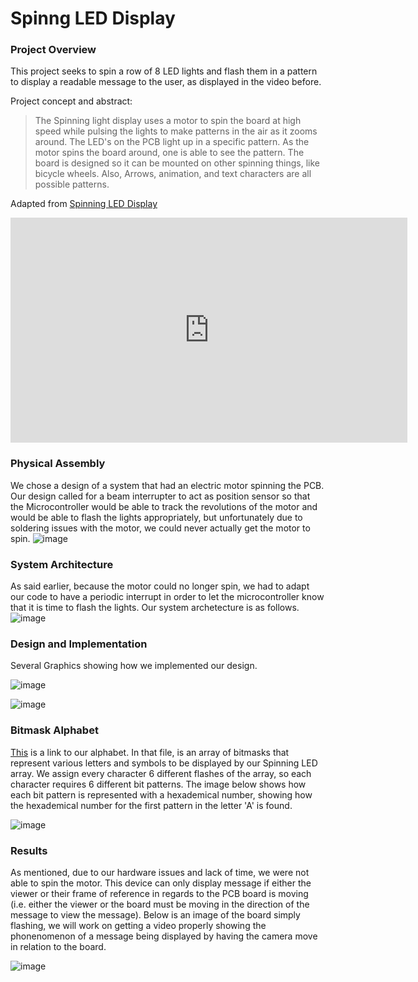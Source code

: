 # Spinng LED Display

### Project Overview
This project seeks to spin a row of 8 LED lights and flash them in a pattern to display a readable message to the user, as displayed in the video before.

Project concept and abstract:
> The Spinning light display uses a motor to spin the board at high speed while pulsing the lights to make patterns in the air as it zooms around. The LED's on the PCB light up in a specific pattern. As the motor spins the board around, one is able to see the pattern. The board is designed so it can be mounted on other spinning things, like bicycle wheels. Also, Arrows, animation, and text characters are all possible patterns.

Adapted from [Spinning LED Display](https://www.instructables.com/Spinning-LED-Display/)

<iframe width="635" height="360" src="https://www.youtube.com/embed/Sob4olFqeOM" title="YouTube video player" frameborder="0" allow="accelerometer; autoplay; clipboard-write; encrypted-media; gyroscope; picture-in-picture" allowfullscreen></iframe>

### Physical Assembly
We chose a design of a system that had an electric motor spinning the PCB. Our design called for a beam interrupter to act as position sensor so that the Microcontroller would be able to track the revolutions of the motor and would be able to flash the lights appropriately, but unfortunately due to soldering issues with the motor, we could never actually get the motor to spin. 
![image](https://user-images.githubusercontent.com/39937655/146619437-accb797b-7b3c-4058-ba77-35a9d456f658.png)

### System Architecture
As said earlier, because the motor could no longer spin, we had to adapt our code to have a periodic interrupt in order to let the microcontroller know that it is time to flash the lights. Our system archetecture is as follows.
![image](https://user-images.githubusercontent.com/39937655/146622184-883a387b-da37-4b66-a7bc-dc8df06357aa.png)

### Design and Implementation
Several Graphics showing how we implemented our design.

![image](https://user-images.githubusercontent.com/39937655/146622295-12ceabd5-6fa7-4c6a-bb85-37d3d096883f.png)

![image](https://user-images.githubusercontent.com/39937655/146622342-82ed54ae-1e30-4268-9dd9-81aef6721d40.png)

### Bitmask Alphabet
[This](font.h) is a link to our alphabet. In that file, is an array of bitmasks that represent various letters and symbols to be displayed by our Spinning LED array. We assign every character 6 different flashes of the array, so each character requires 6 different bit patterns. The image below shows how each bit pattern is represented with a hexademical number, showing how the hexademical number for the first pattern in the letter 'A' is found.

![image](https://user-images.githubusercontent.com/39937655/146619547-390835c1-8dae-44d9-abd4-b2cbf27592a9.png)

### Results
As mentioned, due to our hardware issues and lack of time, we were not able to spin the motor. This device can only display message if either the viewer or their frame of reference in regards to the PCB board is moving (i.e. either the viewer or the board must be moving in the direction of the message to view the message). Below is an image of the board simply flashing, we will work on getting a video properly showing the phonenomenon of a message being displayed by having the camera move in relation to the board.

![image](https://user-images.githubusercontent.com/39937655/146622619-8db450b5-a5d0-4420-93da-f7a9379ba91d.png)
